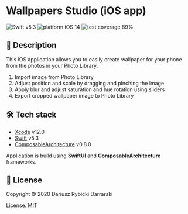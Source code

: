 # Wallpapers Studio (iOS app)

![Swift v5.3](https://img.shields.io/badge/swift-v5.3-orange.svg)
![platform iOS 14](https://img.shields.io/badge/platform-iOS%2014-blue.svg)
![test coverage 89%](https://img.shields.io/badge/test%20coverage-89%25-green.svg)

## 📝 Description

This iOS application allows you to easily create wallpaper for your phone from the photos in your Photo Library.

1. Import image from Photo Library
2. Adjust position and scale by dragging and pinching the image
3. Apply blur and adjust saturation and hue rotation using sliders
4. Export cropped wallpaper image to Photo Library

## 🛠 Tech stack

- [Xcode](https://developer.apple.com/xcode/) v12.0
- [Swift](https://swift.org/) v5.3
- [ComposableArchitecture](https://github.com/pointfreeco/swift-composable-architecture) v0.8.0

Application is build using **SwiftUI** and **ComposableArchitecture** frameworks.

## 📄 License

Copyright © 2020 Dariusz Rybicki Darrarski

License: [MIT](LICENSE)
